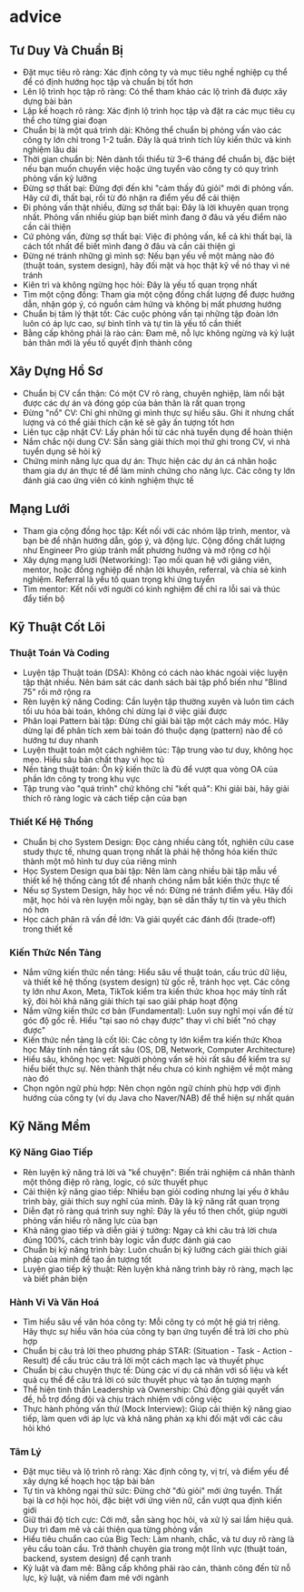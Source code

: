 # advice

## Tư Duy Và Chuẩn Bị

- Đặt mục tiêu rõ ràng: Xác định công ty và mục tiêu nghề nghiệp cụ thể để có định hướng học tập và chuẩn bị tốt hơn
- Lên lộ trình học tập rõ ràng: Có thể tham khảo các lộ trình đã được xây dựng bài bản
- Lập kế hoạch rõ ràng: Xác định lộ trình học tập và đặt ra các mục tiêu cụ thể cho từng giai đoạn
- Chuẩn bị là một quá trình dài: Không thể chuẩn bị phỏng vấn vào các công ty lớn chỉ trong 1-2 tuần. Đây là quá trình tích lũy kiến thức và kinh nghiệm lâu dài
- Thời gian chuẩn bị: Nên dành tối thiểu từ 3–6 tháng để chuẩn bị, đặc biệt nếu bạn muốn chuyển việc hoặc ứng tuyển vào công ty có quy trình phỏng vấn kỹ lưỡng
- Đừng sợ thất bại: Đừng đợi đến khi "cảm thấy đủ giỏi" mới đi phỏng vấn. Hãy cứ đi, thất bại, rồi từ đó nhận ra điểm yếu để cải thiện
- Đi phỏng vấn thật nhiều, đừng sợ thất bại: Đây là lời khuyên quan trọng nhất. Phỏng vấn nhiều giúp bạn biết mình đang ở đâu và yếu điểm nào cần cải thiện
- Cứ phỏng vấn, đừng sợ thất bại: Việc đi phỏng vấn, kể cả khi thất bại, là cách tốt nhất để biết mình đang ở đâu và cần cải thiện gì
- Đừng né tránh những gì mình sợ: Nếu bạn yếu về một mảng nào đó (thuật toán, system design), hãy đối mặt và học thật kỹ về nó thay vì né tránh
- Kiên trì và không ngừng học hỏi: Đây là yếu tố quan trọng nhất
- Tìm một cộng đồng: Tham gia một cộng đồng chất lượng để được hướng dẫn, nhận góp ý, có nguồn cảm hứng và không bị mất phương hướng
- Chuẩn bị tâm lý thật tốt: Các cuộc phỏng vấn tại những tập đoàn lớn luôn có áp lực cao, sự bình tĩnh và tự tin là yếu tố cần thiết
- Bằng cấp không phải là rào cản: Đam mê, nỗ lực không ngừng và kỷ luật bản thân mới là yếu tố quyết định thành công

## Xây Dựng Hồ Sơ

- Chuẩn bị CV cẩn thận: Có một CV rõ ràng, chuyên nghiệp, làm nổi bật được các dự án và đóng góp của bản thân là rất quan trọng
- Đừng "nổ" CV: Chỉ ghi những gì mình thực sự hiểu sâu. Ghi ít nhưng chất lượng và có thể giải thích cặn kẽ sẽ gây ấn tượng tốt hơn
- Liên tục cập nhật CV: Lấy phản hồi từ các nhà tuyển dụng để hoàn thiện
- Nắm chắc nội dung CV: Sẵn sàng giải thích mọi thứ ghi trong CV, vì nhà tuyển dụng sẽ hỏi kỹ
- Chứng minh năng lực qua dự án: Thực hiện các dự án cá nhân hoặc tham gia dự án thực tế để làm minh chứng cho năng lực. Các công ty lớn đánh giá cao ứng viên có kinh nghiệm thực tế

## Mạng Lưới

- Tham gia cộng đồng học tập: Kết nối với các nhóm lập trình, mentor, và bạn bè để nhận hướng dẫn, góp ý, và động lực. Cộng đồng chất lượng như Engineer Pro giúp tránh mất phương hướng và mở rộng cơ hội
- Xây dựng mạng lưới (Networking): Tạo mối quan hệ với giảng viên, mentor, hoặc đồng nghiệp để nhận lời khuyên, referral, và chia sẻ kinh nghiệm. Referral là yếu tố quan trọng khi ứng tuyển
- Tìm mentor: Kết nối với người có kinh nghiệm để chỉ ra lỗi sai và thúc đẩy tiến bộ

## Kỹ Thuật Cốt Lõi

### Thuật Toán Và Coding

- Luyện tập Thuật toán (DSA): Không có cách nào khác ngoài việc luyện tập thật nhiều. Nên bám sát các danh sách bài tập phổ biến như "Blind 75" rồi mở rộng ra
- Rèn luyện kỹ năng Coding: Cần luyện tập thường xuyên và luôn tìm cách tối ưu hóa bài toán, không chỉ dừng lại ở việc giải được
- Phân loại Pattern bài tập: Đừng chỉ giải bài tập một cách máy móc. Hãy dừng lại để phân tích xem bài toán đó thuộc dạng (pattern) nào để có hướng tư duy nhanh
- Luyện thuật toán một cách nghiêm túc: Tập trung vào tư duy, không học mẹo. Hiểu sâu bản chất thay vì học tủ
- Nền tảng thuật toán: Ôn kỹ kiến thức là đủ để vượt qua vòng OA của phần lớn công ty trong khu vực
- Tập trung vào "quá trình" chứ không chỉ "kết quả": Khi giải bài, hãy giải thích rõ ràng logic và cách tiếp cận của bạn

### Thiết Kế Hệ Thống

- Chuẩn bị cho System Design: Đọc càng nhiều càng tốt, nghiên cứu case study thực tế, nhưng quan trọng nhất là phải hệ thống hóa kiến thức thành một mô hình tư duy của riêng mình
- Học System Design qua bài tập: Nên làm càng nhiều bài tập mẫu về thiết kế hệ thống càng tốt để nhanh chóng nắm bắt kiến thức thực tế
- Nếu sợ System Design, hãy học về nó: Đừng né tránh điểm yếu. Hãy đối mặt, học hỏi và rèn luyện mỗi ngày, bạn sẽ dần thấy tự tin và yêu thích nó hơn
- Học cách phân rã vấn đề lớn: Và giải quyết các đánh đổi (trade-off) trong thiết kế

### Kiến Thức Nền Tảng

- Nắm vững kiến thức nền tảng: Hiểu sâu về thuật toán, cấu trúc dữ liệu, và thiết kế hệ thống (system design) từ gốc rễ, tránh học vẹt. Các công ty lớn như Axon, Meta, TikTok kiểm tra kiến thức khoa học máy tính rất kỹ, đòi hỏi khả năng giải thích tại sao giải pháp hoạt động
- Nắm vững kiến thức cơ bản (Fundamental): Luôn suy nghĩ mọi vấn đề từ góc độ gốc rễ. Hiểu "tại sao nó chạy được" thay vì chỉ biết "nó chạy được"
- Kiến thức nền tảng là cốt lõi: Các công ty lớn kiểm tra kiến thức Khoa học Máy tính nền tảng rất sâu (OS, DB, Network, Computer Architecture)
- Hiểu sâu, không học vẹt: Người phỏng vấn sẽ hỏi rất sâu để kiểm tra sự hiểu biết thực sự. Nên thành thật nếu chưa có kinh nghiệm về một mảng nào đó
- Chọn ngôn ngữ phù hợp: Nên chọn ngôn ngữ chính phù hợp với định hướng của công ty (ví dụ Java cho Naver/NAB) để thể hiện sự nhất quán

## Kỹ Năng Mềm

### Kỹ Năng Giao Tiếp

- Rèn luyện kỹ năng trả lời và "kể chuyện": Biến trải nghiệm cá nhân thành một thông điệp rõ ràng, logic, có sức thuyết phục
- Cải thiện kỹ năng giao tiếp: Nhiều bạn giỏi coding nhưng lại yếu ở khâu trình bày, giải thích suy nghĩ của mình. Đây là kỹ năng rất quan trọng
- Diễn đạt rõ ràng quá trình suy nghĩ: Đây là yếu tố then chốt, giúp người phỏng vấn hiểu rõ năng lực của bạn
- Khả năng giao tiếp và diễn giải ý tưởng: Ngay cả khi câu trả lời chưa đúng 100%, cách trình bày logic vẫn được đánh giá cao
- Chuẩn bị kỹ năng trình bày: Luôn chuẩn bị kỹ lưỡng cách giải thích giải pháp của mình để tạo ấn tượng tốt
- Luyện giao tiếp kỹ thuật: Rèn luyện khả năng trình bày rõ ràng, mạch lạc và biết phản biện

### Hành Vi Và Văn Hoá

- Tìm hiểu sâu về văn hóa công ty: Mỗi công ty có một hệ giá trị riêng. Hãy thực sự hiểu văn hóa của công ty bạn ứng tuyển để trả lời cho phù hợp
- Chuẩn bị câu trả lời theo phương pháp STAR: (Situation - Task - Action - Result) để cấu trúc câu trả lời một cách mạch lạc và thuyết phục
- Chuẩn bị câu chuyện thực tế: Dùng các ví dụ cá nhân với số liệu và kết quả cụ thể để câu trả lời có sức thuyết phục và tạo ấn tượng mạnh
- Thể hiện tinh thần Leadership và Ownership: Chủ động giải quyết vấn đề, hỗ trợ đồng đội và chịu trách nhiệm với công việc
- Thực hành phỏng vấn thử (Mock Interview): Giúp cải thiện kỹ năng giao tiếp, làm quen với áp lực và khả năng phản xạ khi đối mặt với các câu hỏi khó

### Tâm Lý

- Đặt mục tiêu và lộ trình rõ ràng: Xác định công ty, vị trí, và điểm yếu để xây dựng kế hoạch học tập bài bản
- Tự tin và không ngại thử sức: Đừng chờ "đủ giỏi" mới ứng tuyển. Thất bại là cơ hội học hỏi, đặc biệt với ứng viên nữ, cần vượt qua định kiến giới
- Giữ thái độ tích cực: Cởi mở, sẵn sàng học hỏi, và xử lý sai lầm hiệu quả. Duy trì đam mê và cải thiện qua từng phỏng vấn
- Hiểu tiêu chuẩn cao của Big Tech: Làm nhanh, chắc, và tư duy rõ ràng là yêu cầu toàn cầu. Trở thành chuyên gia trong một lĩnh vực (thuật toán, backend, system design) để cạnh tranh
- Kỷ luật và đam mê: Bằng cấp không phải rào cản, thành công đến từ nỗ lực, kỷ luật, và niềm đam mê với ngành
